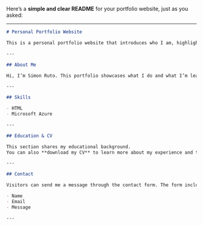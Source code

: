 Here’s a **simple and clear README** for your portfolio website, just as you asked:

---

```markdown
# Personal Portfolio Website

This is a personal portfolio website that introduces who I am, highlights my skills, education, and provides a way for visitors to contact me.

---

## About Me

Hi, I’m Simon Ruto. This portfolio showcases what I do and what I’m learning.

---

## Skills

- HTML    
- Microsoft Azure  

---

## Education & CV

This section shares my educational background.  
You can also **download my CV** to learn more about my experience and training.

---

## Contact

Visitors can send me a message through the contact form. The form includes:

- Name  
- Email  
- Message  

---

```


